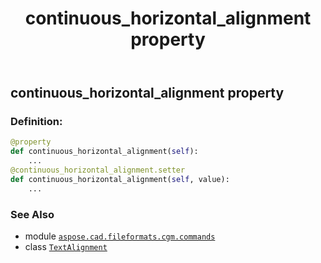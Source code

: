 ﻿---
title: continuous_horizontal_alignment property
second_title: Aspose.CAD for Python via .NET API References
description: 
type: docs
weight: 60
url: /python-net/aspose.cad.fileformats.cgm.commands/textalignment/continuous_horizontal_alignment/
is_root: false
---

## continuous_horizontal_alignment property

### Definition:
```python
@property
def continuous_horizontal_alignment(self):
    ...
@continuous_horizontal_alignment.setter
def continuous_horizontal_alignment(self, value):
    ...
```

### See Also
* module [`aspose.cad.fileformats.cgm.commands`](../../)
* class [`TextAlignment`](/cad/python-net/aspose.cad.fileformats.cgm.commands/textalignment)
